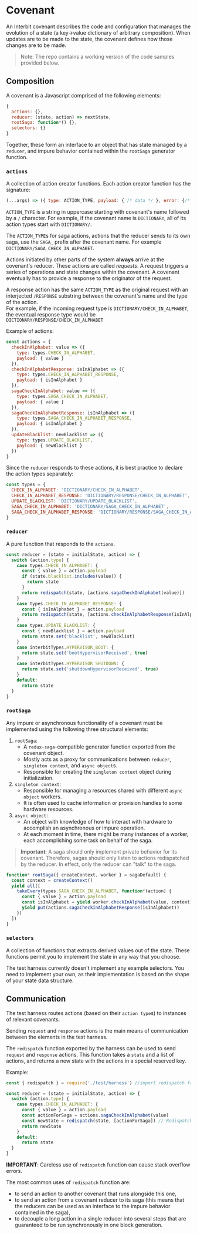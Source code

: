 # Covenant

An Interbit covenant describes the code and configuration that manages
the evolution of a state (a key->value dictionary of arbitrary
composition). When updates are to be made to the state, the covenant
defines how those changes are to be made.

> Note: The repo contains a working version of the code samples provided
> below.


## Composition

A covenant is a Javascript comprised of the following elements:

```js
{
  actions: {},
  reducer: (state, action) => nextState,
  rootSaga: function*() {},
  selectors: {}
}
```

Together, these form an interface to an object that has state managed by
a `reducer`, and impure behavior contained within the `rootSaga`
generator function.


### `actions`

A collection of action creator functions. Each action creator function
has the signature:

```js
(...args) => ({ type: ACTION_TYPE, payload: { /* data */ }, error: {/* errorMessage */} })
```

`ACTION_TYPE` is a string in uppercase starting with covenant's name followed by a `/` character.
For example, if the covenant name is `DICTIONARY`, all of its action types start with `DICTIONARY/`. 

The `ACTION_TYPE`s for saga actions, actions that the reducer sends to its own saga, use the `SAGA_` prefix after the covenant name. For example `DICTIONARY/SAGA_CHECK_IN_ALPHABET`.

Actions initiated by other parts of the system **always** arrive at the covenant's reducer. These actions are called _requests_. A request triggers a series of operations and state changes within the covenant. A covenant eventually has to provide a response to the originator of the request. 

A response action has the same `ACTION_TYPE` as the original request with an interjected `/RESPONSE` substring between the covenant's name and the type of the action.   
For example, if the incoming request type is `DICTIONARY/CHECK_IN_ALPHABET`, the eventual response type would be `DICTIONARY/RESPONSE/CHECK_IN_ALPHABET`

Example of actions:

```js
const actions = {
  checkInAlphabet: value => ({
    type: types.CHECK_IN_ALPHABET,
    payload: { value }
  }),
  checkInAlphabetResponse: isInAlphabet => ({
    type: types.CHECK_IN_ALPHABET_RESPONSE,
    payload: { isInAlphabet }
  }),
  sagaCheckInAlphabet: value => ({
    type: types.SAGA_CHECK_IN_ALPHABET,
    payload: { value }
  }),
  sagaCheckInAlphabetResponse: isInAlphabet => ({
    type: types.SAGA_CHECK_IN_ALPHABET_RESPONSE,
    payload: { isInAlphabet }
  }),
  updateBlacklist: newBlacklist => ({
    type: types.UPDATE_BLACKLIST,
    payload: { newBlacklist }
  })
}
```

Since the `reducer` responds to these actions, it is best practice to
declare the action types separately:

```js
const types = {
  CHECK_IN_ALPHABET: 'DICTIONARY/CHECK_IN_ALPHABET',
  CHECK_IN_ALPHABET_RESPONSE: 'DICTIONARY/RESPONSE/CHECK_IN_ALPHABET',
  UPDATE_BLACKLIST: 'DICTIONARY/UPDATE_BLACKLIST',
  SAGA_CHECK_IN_ALPHABET: 'DICTIONARY/SAGA_CHECK_IN_ALPHABET',
  SAGA_CHECK_IN_ALPHABET_RESPONSE: 'DICTIONARY/RESPONSE/SAGA_CHECK_IN_ALPHABET'
}
```


### `reducer`

A pure function that responds to the `actions`.

```js
const reducer = (state = initialState, action) => {
  switch (action.type) {
    case types.CHECK_IN_ALPHABET: {
      const { value } = action.payload
      if (state.blacklist.includes(value)) {
        return state
      }
      return redispatch(state, [actions.sagaCheckInAlphabet(value)])
    }
    case types.CHECK_IN_ALPHABET_RESPONSE: {
      const { isInAlphabet } = action.payload
      return redispatch(state, [actions.checkInAlphabetResponse(isInAlphabet)])
    }
    case types.UPDATE_BLACKLIST: {
      const { newBlacklist } = action.payload
      return state.set('blacklist', newBlacklist)
    }
    case interbitTypes.HYPERVISOR_BOOT: {
      return state.set('bootHypervisorReceived', true)
    }
    case interbitTypes.HYPERVISOR_SHUTDOWN: {
      return state.set('shutdownHypervisorReceived', true)
    }
    default:
      return state
  }
}
```


### `rootSaga`

Any impure or asynchronous functionality of a covenant must be implemented using the following three structural elements:
1. `rootSaga`: 
    - A `redux-saga`-compatible generator function exported from the covenant object.
    - Mostly acts as a proxy for communications between `reducer`, `singleton context`, and `async object`s.
    - Responsible for creating the `singleton context` object during initialization. 
1. `singleton context`:
   - Responsible for managing a resources shared with different `async object` workers. 
   - It is often used to cache information or provision handles to some hardware resources.
1. `async object`: 
   - An object with knowledge of how to interact with hardware to accomplish an asynchronous or impure operation. 
   - At each moment in time, there might be many instances of a worker, each accomplishing some task on behalf of the saga.

> **Important**: A saga should only implement private behavior for its
> covenant. Therefore, sagas should only listen to actions redispatched
> by the reducer. In effect, only the reducer can "talk" to the saga.

```js
function* rootSaga({ createContext, worker } = sagaDefault) {
  const context = createContext()
  yield all([
    takeEvery(types.SAGA_CHECK_IN_ALPHABET, function*(action) {
      const { value } = action.payload
      const isInAlphabet = yield worker.checkInAlphabet(value, context)
      yield put(actions.sagaCheckInAlphabetResponse(isInAlphabet))
    })
  ])
}
```


### `selectors`

A collection of functions that extracts derived values out of the
state. These functions permit you to implement the state in any way
that you choose.

The test harness currently doesn't implement any example selectors.
You need to implement your own, as their implementation is based on the
shape of your state data structure.

## Communication
The test harness routes actions (based on their `action type`s) to instances of relevant covenants.

Sending `request` and `response` actions is the main means of communication between the elements in the test harness. 

The `redispatch` function exported by the harness can be used to send `request` and `response` actions. This function takes a `state` and a list of actions, and returns a new state with the actions in a special reserved key.

Example:

```js
const { redispatch } = require('./test/harness') //import redispatch from harness

const reducer = (state = initialState, action) => {
  switch (action.type) {
    case types.CHECK_IN_ALPHABET: {
      const { value } = action.payload
      const actionForSaga = actions.sagaCheckInAlphabet(value)
      const newState = redispatch(state, [actionForSaga]) // Redispatch returns a new state
      return newState
    }
    default:
      return state
  }
}
```

**IMPORTANT**: Careless use of `redispatch` function can cause stack overflow errors.

The most common uses of `redispatch` function are:

- to send an action to another covenant that runs alongside this one,
- to send an action from a covenant reducer to its saga (this means that the reducers can be used as an interface to the impure behavior contained in the saga),
- to decouple a long action in a single reducer into several steps that are guaranteed to be run synchronously in one block generation.
